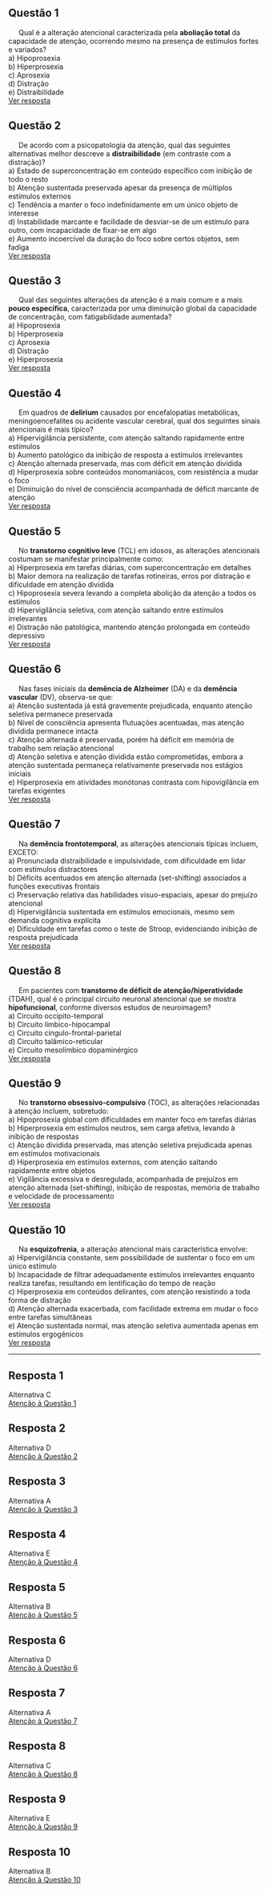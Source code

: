 ## Questão 1
$\quad$ Qual é a alteração atencional caracterizada pela **aboliação total** da capacidade de atenção, ocorrendo mesmo na presença de estímulos fortes e variados?  
a) Hipoprosexia  
b) Hiperprosexia  
c) Aprosexia  
d) Distração  
e) Distraibilidade  
[Ver resposta](#resposta-1)

## Questão 2
$\quad$ De acordo com a psicopatologia da atenção, qual das seguintes alternativas melhor descreve a **distraibilidade** (em contraste com a distração)?  
a) Estado de superconcentração em conteúdo específico com inibição de todo o resto  
b) Atenção sustentada preservada apesar da presença de múltiplos estímulos externos  
c) Tendência a manter o foco indefinidamente em um único objeto de interesse  
d) Instabilidade marcante e facilidade de desviar-se de um estímulo para outro, com incapacidade de fixar-se em algo  
e) Aumento incoercível da duração do foco sobre certos objetos, sem fadiga  
[Ver resposta](#resposta-2)

## Questão 3
$\quad$ Qual das seguintes alterações da atenção é a mais comum e a mais **pouco específica**, caracterizada por uma diminuição global da capacidade de concentração, com fatigabilidade aumentada?  
a) Hipoprosexia  
b) Hiperprosexia  
c) Aprosexia  
d) Distração  
e) Hiperprosexia  
[Ver resposta](#resposta-3)

## Questão 4
$\quad$ Em quadros de **delirium** causados por encefalopatias metabólicas, meningoencefalites ou acidente vascular cerebral, qual dos seguintes sinais atencionais é mais típico?  
a) Hipervigilância persistente, com atenção saltando rapidamente entre estímulos  
b) Aumento patológico da inibição de resposta a estímulos irrelevantes  
c) Atenção alternada preservada, mas com déficit em atenção dividida  
d) Hiperprosexia sobre conteúdos monomaniácos, com resistência a mudar o foco  
e) Diminuição do nível de consciência acompanhada de déficit marcante de atenção  
[Ver resposta](#resposta-4)

## Questão 5
$\quad$ No **transtorno cognitivo leve** (TCL) em idosos, as alterações atencionais costumam se manifestar principalmente como:  
a) Hiperprosexia em tarefas diárias, com superconcentração em detalhes  
b) Maior demora na realização de tarefas rotineiras, erros por distração e dificuldade em atenção dividida  
c) Hipoprosexia severa levando a completa abolição da atenção a todos os estímulos  
d) Hipervigilância seletiva, com atenção saltando entre estímulos irrelevantes  
e) Distração não patológica, mantendo atenção prolongada em conteúdo depressivo  
[Ver resposta](#resposta-5)

## Questão 6
$\quad$ Nas fases iniciais da **demência de Alzheimer** (DA) e da **demência vascular** (DV), observa-se que:  
a) Atenção sustentada já está gravemente prejudicada, enquanto atenção seletiva permanece preservada  
b) Nível de consciência apresenta flutuações acentuadas, mas atenção dividida permanece intacta  
c) Atenção alternada é preservada, porém há déficit em memória de trabalho sem relação atencional  
d) Atenção seletiva e atenção dividida estão comprometidas, embora a atenção sustentada permaneça relativamente preservada nos estágios iniciais  
e) Hiperprosexia em atividades monótonas contrasta com hipovigilância em tarefas exigentes  
[Ver resposta](#resposta-6)

## Questão 7
$\quad$ Na **demência frontotemporal**, as alterações atencionais típicas incluem, EXCETO:  
a) Pronunciada distraibilidade e impulsividade, com dificuldade em lidar com estímulos distractores  
b) Déficits acentuados em atenção alternada (set-shifting) associados a funções executivas frontais  
c) Preservação relativa das habilidades visuo-espaciais, apesar do prejuízo atencional  
d) Hipervigilância sustentada em estímulos emocionais, mesmo sem demanda cognitiva explícita  
e) Dificuldade em tarefas como o teste de Stroop, evidenciando inibição de resposta prejudicada  
[Ver resposta](#resposta-7)

## Questão 8
$\quad$ Em pacientes com **transtorno de déficit de atenção/hiperatividade** (TDAH), qual é o principal circuito neuronal atencional que se mostra **hipofuncional**, conforme diversos estudos de neuroimagem?  
a) Circuito occipito-temporal  
b) Circuito límbico-hipocampal  
c) Circuito cíngulo-frontal-parietal  
d) Circuito talâmico-reticular  
e) Circuito mesolímbico dopaminérgico  
[Ver resposta](#resposta-8)

## Questão 9
$\quad$ No **transtorno obsessivo-compulsivo** (TOC), as alterações relacionadas à atenção incluem, sobretudo:  
a) Hipoprosexia global com dificuldades em manter foco em tarefas diárias  
b) Hiperprosexia em estímulos neutros, sem carga afetiva, levando à inibição de respostas  
c) Atenção dividida preservada, mas atenção seletiva prejudicada apenas em estímulos motivacionais  
d) Hiperprosexia em estímulos externos, com atenção saltando rapidamente entre objetos  
e) Vigilância excessiva e desregulada, acompanhada de prejuízos em atenção alternada (set-shifting), inibição de respostas, memória de trabalho e velocidade de processamento  
[Ver resposta](#resposta-9)

## Questão 10
$\quad$ Na **esquizofrenia**, a alteração atencional mais característica envolve:  
a) Hipervigilância constante, sem possibilidade de sustentar o foco em um único estímulo  
b) Incapacidade de filtrar adequadamente estímulos irrelevantes enquanto realiza tarefas, resultando em lentificação do tempo de reação  
c) Hiperprosexia em conteúdos delirantes, com atenção resistindo a toda forma de distração  
d) Atenção alternada exacerbada, com facilidade extrema em mudar o foco entre tarefas simultâneas  
e) Atenção sustentada normal, mas atenção seletiva aumentada apenas em estímulos ergogênicos  
[Ver resposta](#resposta-10)

---

## Resposta 1
Alternativa C  
[Atenção à Questão 1](#questão-1)

## Resposta 2
Alternativa D  
[Atenção à Questão 2](#questao-2)

## Resposta 3
Alternativa A  
[Atenção à Questão 3](#questao-3)

## Resposta 4
Alternativa E  
[Atenção à Questão 4](#questao-4)

## Resposta 5
Alternativa B  
[Atenção à Questão 5](#questao-5)

## Resposta 6
Alternativa D  
[Atenção à Questão 6](#questao-6)

## Resposta 7
Alternativa A  
[Atenção à Questão 7](#questao-7)

## Resposta 8
Alternativa C  
[Atenção à Questão 8](#questao-8)

## Resposta 9
Alternativa E  
[Atenção à Questão 9](#questao-9)

## Resposta 10
Alternativa B  
[Atenção à Questão 10](#questao-10)
